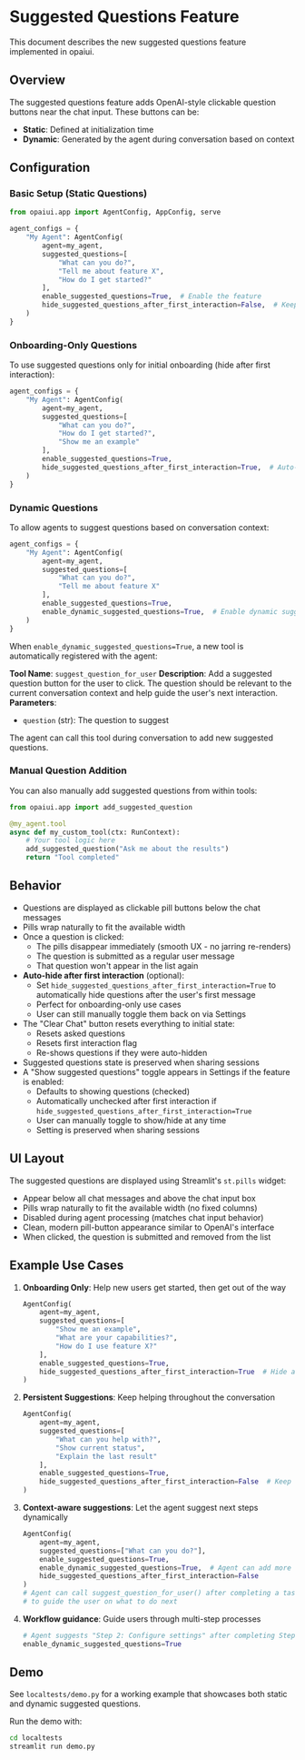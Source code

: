 # Suggested Questions Feature

This document describes the new suggested questions feature implemented in opaiui.

## Overview

The suggested questions feature adds OpenAI-style clickable question buttons near the chat input. These buttons can be:
- **Static**: Defined at initialization time
- **Dynamic**: Generated by the agent during conversation based on context

## Configuration

### Basic Setup (Static Questions)

```python
from opaiui.app import AgentConfig, AppConfig, serve

agent_configs = {
    "My Agent": AgentConfig(
        agent=my_agent,
        suggested_questions=[
            "What can you do?",
            "Tell me about feature X",
            "How do I get started?"
        ],
        enable_suggested_questions=True,  # Enable the feature
        hide_suggested_questions_after_first_interaction=False,  # Keep showing (default)
    )
}
```

### Onboarding-Only Questions

To use suggested questions only for initial onboarding (hide after first interaction):

```python
agent_configs = {
    "My Agent": AgentConfig(
        agent=my_agent,
        suggested_questions=[
            "What can you do?",
            "How do I get started?",
            "Show me an example"
        ],
        enable_suggested_questions=True,
        hide_suggested_questions_after_first_interaction=True,  # Auto-hide after first use
    )
}
```

### Dynamic Questions

To allow agents to suggest questions based on conversation context:

```python
agent_configs = {
    "My Agent": AgentConfig(
        agent=my_agent,
        suggested_questions=[
            "What can you do?",
            "Tell me about feature X"
        ],
        enable_suggested_questions=True,
        enable_dynamic_suggested_questions=True,  # Enable dynamic suggestions
    )
}
```

When `enable_dynamic_suggested_questions=True`, a new tool is automatically registered with the agent:

**Tool Name**: `suggest_question_for_user`
**Description**: Add a suggested question button for the user to click. The question should be relevant to the current conversation context and help guide the user's next interaction.
**Parameters**: 
- `question` (str): The question to suggest

The agent can call this tool during conversation to add new suggested questions.

### Manual Question Addition

You can also manually add suggested questions from within tools:

```python
from opaiui.app import add_suggested_question

@my_agent.tool
async def my_custom_tool(ctx: RunContext):
    # Your tool logic here
    add_suggested_question("Ask me about the results")
    return "Tool completed"
```

## Behavior

- Questions are displayed as clickable pill buttons below the chat messages
- Pills wrap naturally to fit the available width
- Once a question is clicked:
  - The pills disappear immediately (smooth UX - no jarring re-renders)
  - The question is submitted as a regular user message
  - That question won't appear in the list again
- **Auto-hide after first interaction** (optional):
  - Set `hide_suggested_questions_after_first_interaction=True` to automatically hide questions after the user's first message
  - Perfect for onboarding-only use cases
  - User can still manually toggle them back on via Settings
- The "Clear Chat" button resets everything to initial state:
  - Resets asked questions
  - Resets first interaction flag
  - Re-shows questions if they were auto-hidden
- Suggested questions state is preserved when sharing sessions
- A "Show suggested questions" toggle appears in Settings if the feature is enabled:
  - Defaults to showing questions (checked)
  - Automatically unchecked after first interaction if `hide_suggested_questions_after_first_interaction=True`
  - User can manually toggle to show/hide at any time
  - Setting is preserved when sharing sessions

## UI Layout

The suggested questions are displayed using Streamlit's `st.pills` widget:
- Appear below all chat messages and above the chat input box
- Pills wrap naturally to fit the available width (no fixed columns)
- Disabled during agent processing (matches chat input behavior)
- Clean, modern pill-button appearance similar to OpenAI's interface
- When clicked, the question is submitted and removed from the list

## Example Use Cases

1. **Onboarding Only**: Help new users get started, then get out of the way
   ```python
   AgentConfig(
       agent=my_agent,
       suggested_questions=[
           "Show me an example",
           "What are your capabilities?",
           "How do I use feature X?"
       ],
       enable_suggested_questions=True,
       hide_suggested_questions_after_first_interaction=True  # Hide after first use
   )
   ```

2. **Persistent Suggestions**: Keep helping throughout the conversation
   ```python
   AgentConfig(
       agent=my_agent,
       suggested_questions=[
           "What can you help with?",
           "Show current status",
           "Explain the last result"
       ],
       enable_suggested_questions=True,
       hide_suggested_questions_after_first_interaction=False  # Keep showing
   )
   ```

3. **Context-aware suggestions**: Let the agent suggest next steps dynamically
   ```python
   AgentConfig(
       agent=my_agent,
       suggested_questions=["What can you do?"],
       enable_suggested_questions=True,
       enable_dynamic_suggested_questions=True,  # Agent can add more questions
       hide_suggested_questions_after_first_interaction=False
   )
   # Agent can call suggest_question_for_user() after completing a task
   # to guide the user on what to do next
   ```

4. **Workflow guidance**: Guide users through multi-step processes
   ```python
   # Agent suggests "Step 2: Configure settings" after completing Step 1
   enable_dynamic_suggested_questions=True
   ```

## Demo

See `localtests/demo.py` for a working example that showcases both static and dynamic suggested questions.

Run the demo with:
```bash
cd localtests
streamlit run demo.py
```